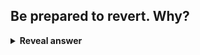 ## Be prepared to revert. Why?
<details>
<summary><b>Reveal answer</b></summary>
- Gets everything working again quickly<br>- If the problem cant be fixed quickly, then revert
</details>
